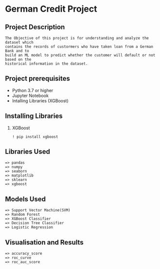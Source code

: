# German Credit Project

## Project Description 

    The Objective of this project is for understanding and analyze the dataset which
    contains the records of custormers who have taken loan from a German Bank and to 
    build an ML model to predict whether the customer will default or not based on the 
    historical information in the dataset.


## Project prerequisites

- Python 3.7 or higher
- Jupyter Notebook
- Intalling Libraries (XGBoost)

## Installing Libraries

1. XGBoost
   ```   
   ! pip install xgboost
   ```
   


## Libraries Used 

    => pandas
    => numpy
    => seaborn
    => matplotlib
    => sklearn
    => xgboost


## Models Used

    => Support Vector Machine(SVM)
    => Random Forest
    => XGBoost Classifier
    => Decision Tree Classifier
    => Logistic Regression


## Visualisation and Results 

    => accuracy_score
    => roc_curve
    => roc_auc_score


